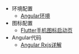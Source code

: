 * 环境配置
  * [Angular环境](docs/angular.environment.md)
* 图标配置
  * [Flutter手机图标启动页](docs/flutter.icon.md)
* Angular代码
  * [Angular Rxjs详解](docs/angular.rxjs.md)
